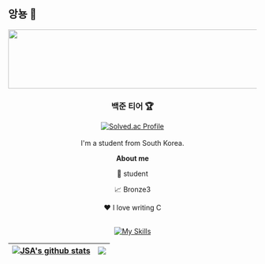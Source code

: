 ## 앙뇽 👋

<div align = "center">
  <a href="https://github.com/devxb/gitanimals">
    <img src="https://render.gitanimals.org/lines/{SUN-AAA}?pet-id=1" width="1000" height="120"/>
  </a>
</div>

<div align="center">
  <h3>백준 티어 🏆</h3>
  <a href="https://solved.ac/profile/sunna0626">
    <img src="https://mazassumnida.wtf/api/generate_badge?boj=sunna0626" alt="Solved.ac Profile" />
  </a>
</div>

<br />

<div align = "center">
I'm a student from South Korea.

**About me**

 💼 student

 📈 Bronze3

 ❤️ I love writing C
  <br>
  <br>

[![My Skills](https://skillicons.dev/icons?i=js,html,css,c,py)](https://skillicons.dev)

| <a href="https://github.com/SUN-AAA/github-readme-stats"><img align="center" src="https://github-readme-stats.vercel.app/api?username=SUN-AAA&show_icons=true&include_all_commits=true&theme=buefy&hide_border=true" alt="JSA's github stats" /></a> | <a href="https://github.com/SUN-AAA/github-readme-stats"><img align="center" src="https://github-readme-stats.vercel.app/api/top-langs/?username=SUN-AAA&layout=compact&theme=buefy&hide_border=true" /></a> |
| ---------------------------------------------------------------------------------------------------------------------------------------------------------------------------------------------------------------------------------------------------- | ------------------------------------------------------------------------------------------------------------------------------------------------------------------------------------------------------------ |
</div>



